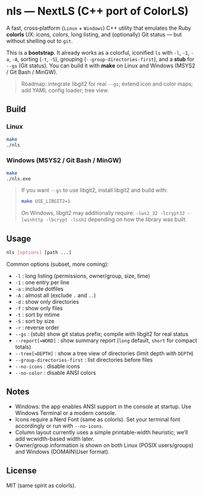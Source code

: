 # nls — NextLS (C++ port of ColorLS)

A fast, cross‑platform (`Linux` + `Windows`) C++ utility that emulates the Ruby **colorls** UX:
icons, colors, long listing, and (optionally) Git status — but without shelling out to `git`.

This is a **bootstrap**. It already works as a colorful, iconified `ls` with `-l`, `-1`, `-a`, `-A`,
sorting (`-t`, `-S`), grouping (`--group-directories-first`), and a **stub** for `--gs` (Git status).
You can build it with **make** on Linux and Windows (MSYS2 / Git Bash / MinGW).

> Roadmap: integrate libgit2 for real `--gs`; extend icon and color maps; add YAML config loader; tree view.

## Build

### Linux
```bash
make
./nls
```

### Windows (MSYS2 / Git Bash / MinGW)
```bash
make
./nls.exe
```

> If you want `--gs` to use libgit2, install libgit2 and build with:
> ```bash
> make USE_LIBGIT2=1
> ```
> On Windows, libgit2 may additionally require: `-lws2_32 -lcrypt32 -lwinhttp -lbcrypt -lssh2` depending on how the library was built.

## Usage

```bash
nls [options] [path ...]
```

Common options (subset, more coming):
- `-l` : long listing (permissions, owner/group, size, time)
- `-1` : one entry per line
- `-a` : include dotfiles
- `-A` : almost all (exclude `.` and `..`)
- `-d` : show only directories
- `-f` : show only files
- `-t` : sort by mtime
- `-S` : sort by size
- `-r` : reverse order
- `--gs` : (stub) show git status prefix; compile with libgit2 for real status
- `--report[=WORD]` : show summary report (`long` default, `short` for compact totals)
- `--tree[=DEPTH]` : show a tree view of directories (limit depth with `DEPTH`)
- `--group-directories-first` : list directories before files
- `--no-icons` : disable icons
- `--no-color` : disable ANSI colors

## Notes

- Windows: the app enables ANSI support in the console at startup. Use Windows Terminal or a modern console.
- Icons require a Nerd Font (same as colorls). Set your terminal font accordingly or run with `--no-icons`.
- Column layout currently uses a simple printable-width heuristic; we’ll add wcwidth-based width later.
- Owner/group information is shown on both Linux (POSIX users/groups) and Windows (DOMAIN\\User format).

## License

MIT (same spirit as colorls).
